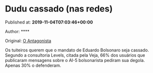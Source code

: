 
# Dudu cassado (nas redes)

Published at: **2019-11-04T07:03:46+00:00**

Author: ****

Original: [O Antagonista](https://www.oantagonista.com/brasil/dudu-cassado-nas-redes/)

Os tuiteiros querem que o mandato de Eduardo Bolsonaro seja cassado.
Segundo a consultoria Levels, citada pela Veja, 66% dos usuários que publicaram mensagens sobre o AI-5 bolsonarista pediram sua degola. Apenas 30% o defenderam.
 
